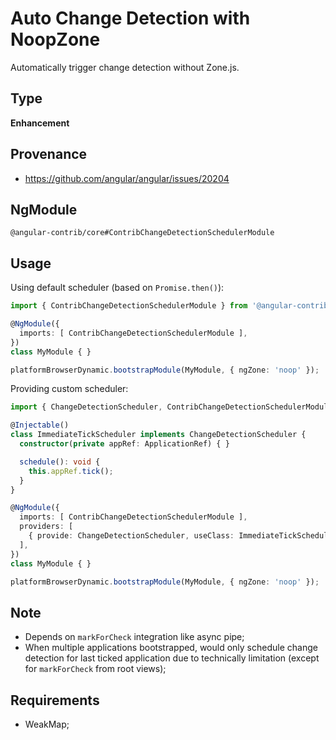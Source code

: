 # Auto Change Detection with NoopZone

Automatically trigger change detection without Zone.js.

## Type

**Enhancement**

## Provenance

+ https://github.com/angular/angular/issues/20204

## NgModule

`@angular-contrib/core#ContribChangeDetectionSchedulerModule`

## Usage

Using default scheduler (based on `Promise.then()`):

```typescript
import { ContribChangeDetectionSchedulerModule } from '@angular-contrib/core';

@NgModule({
  imports: [ ContribChangeDetectionSchedulerModule ],
})
class MyModule { }

platformBrowserDynamic.bootstrapModule(MyModule, { ngZone: 'noop' });
```

Providing custom scheduler:

```typescript
import { ChangeDetectionScheduler, ContribChangeDetectionSchedulerModule } from '@angular-contrib/core';

@Injectable()
class ImmediateTickScheduler implements ChangeDetectionScheduler {
  constructor(private appRef: ApplicationRef) { }

  schedule(): void {
    this.appRef.tick();
  }
}

@NgModule({
  imports: [ ContribChangeDetectionSchedulerModule ],
  providers: [
    { provide: ChangeDetectionScheduler, useClass: ImmediateTickScheduler },
  ],
})
class MyModule { }

platformBrowserDynamic.bootstrapModule(MyModule, { ngZone: 'noop' });
```

## Note

+ Depends on `markForCheck` integration like async pipe;
+ When multiple applications bootstrapped, would only schedule change detection for last ticked application due to technically limitation (except for `markForCheck` from root views);

## Requirements

+ WeakMap;
